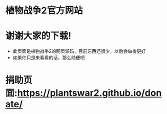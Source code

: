 # 植物战争2官方网站
# 谢谢大家的下载!
* 此页面是植物战争2的网页源码，目前东西还很少，以后会做得更好
* 如果你只是来看看的话，那么随便吧
# 捐助页面:https://plantswar2.github.io/donate/